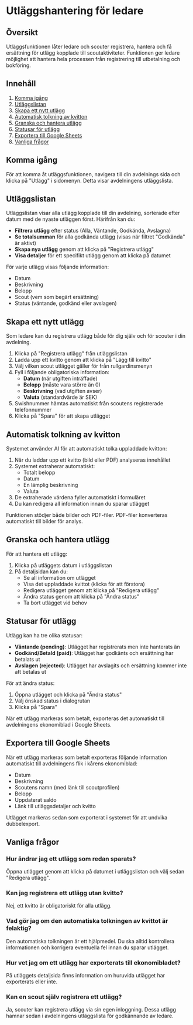 # Utläggshantering för ledare

## Översikt

Utläggsfunktionen låter ledare och scouter registrera, hantera och få ersättning för utlägg kopplade till scoutaktiviteter. Funktionen ger ledare möjlighet att hantera hela processen från registrering till utbetalning och bokföring.

## Innehåll

1. [Komma igång](#komma-igång)
2. [Utläggslistan](#utläggslistan)
3. [Skapa ett nytt utlägg](#skapa-ett-nytt-utlägg)
4. [Automatisk tolkning av kvitton](#automatisk-tolkning-av-kvitton)
5. [Granska och hantera utlägg](#granska-och-hantera-utlägg)
6. [Statusar för utlägg](#statusar-för-utlägg)
7. [Exportera till Google Sheets](#exportera-till-google-sheets)
8. [Vanliga frågor](#vanliga-frågor)

## Komma igång

För att komma åt utläggsfunktionen, navigera till din avdelnings sida och klicka på "Utlägg" i sidomenyn. Detta visar avdelningens utläggslista.

## Utläggslistan

Utläggslistan visar alla utlägg kopplade till din avdelning, sorterade efter datum med de nyaste utläggen först. Härifrån kan du:

- **Filtrera utlägg** efter status (Alla, Väntande, Godkända, Avslagna)
- **Se totalsumman** för alla godkända utlägg (visas när filtret "Godkända" är aktivt)
- **Skapa nya utlägg** genom att klicka på "Registrera utlägg"
- **Visa detaljer** för ett specifikt utlägg genom att klicka på datumet

För varje utlägg visas följande information:
- Datum
- Beskrivning
- Belopp
- Scout (vem som begärt ersättning)
- Status (väntande, godkänd eller avslagen)

## Skapa ett nytt utlägg

Som ledare kan du registrera utlägg både för dig själv och för scouter i din avdelning.

1. Klicka på "Registrera utlägg" från utläggslistan
2. Ladda upp ett kvitto genom att klicka på "Lägg till kvitto"
3. Välj vilken scout utlägget gäller för från rullgardinsmenyn
4. Fyll i följande obligatoriska information:
   - **Datum** (när utgiften inträffade)
   - **Belopp** (måste vara större än 0)
   - **Beskrivning** (vad utgiften avser)
   - **Valuta** (standardvärde är SEK)
5. Swishnummer hämtas automatiskt från scoutens registrerade telefonnummer
6. Klicka på "Spara" för att skapa utlägget

## Automatisk tolkning av kvitton

Systemet använder AI för att automatiskt tolka uppladdade kvitton:

1. När du laddar upp ett kvitto (bild eller PDF) analyseras innehållet
2. Systemet extraherar automatiskt:
   - Totalt belopp
   - Datum
   - En lämplig beskrivning
   - Valuta
3. De extraherade värdena fyller automatiskt i formuläret
4. Du kan redigera all information innan du sparar utlägget

Funktionen stödjer både bilder och PDF-filer. PDF-filer konverteras automatiskt till bilder för analys.

## Granska och hantera utlägg

För att hantera ett utlägg:

1. Klicka på utläggets datum i utläggslistan
2. På detaljsidan kan du:
   - Se all information om utlägget
   - Visa det uppladdade kvittot (klicka för att förstora)
   - Redigera utlägget genom att klicka på "Redigera utlägg"
   - Ändra status genom att klicka på "Ändra status"
   - Ta bort utlägget vid behov

## Statusar för utlägg

Utlägg kan ha tre olika statusar:

- **Väntande (pending)**: Utlägget har registrerats men inte hanterats än
- **Godkänd/Betald (paid)**: Utlägget har godkänts och ersättning har betalats ut
- **Avslagen (rejected)**: Utlägget har avslagits och ersättning kommer inte att betalas ut

För att ändra status:

1. Öppna utlägget och klicka på "Ändra status"
2. Välj önskad status i dialogrutan
3. Klicka på "Spara"

När ett utlägg markeras som betalt, exporteras det automatiskt till avdelningens ekonomiblad i Google Sheets.

## Exportera till Google Sheets

När ett utlägg markeras som betalt exporteras följande information automatiskt till avdelningens flik i kårens ekonomiblad:

- Datum
- Beskrivning
- Scoutens namn (med länk till scoutprofilen)
- Belopp
- Uppdaterat saldo
- Länk till utläggsdetaljer och kvitto

Utlägget markeras sedan som exporterat i systemet för att undvika dubbelexport.

## Vanliga frågor

### Hur ändrar jag ett utlägg som redan sparats?
Öppna utlägget genom att klicka på datumet i utläggslistan och välj sedan "Redigera utlägg".

### Kan jag registrera ett utlägg utan kvitto?
Nej, ett kvitto är obligatoriskt för alla utlägg.

### Vad gör jag om den automatiska tolkningen av kvittot är felaktig?
Den automatiska tolkningen är ett hjälpmedel. Du ska alltid kontrollera informationen och korrigera eventuella fel innan du sparar utlägget.

### Hur vet jag om ett utlägg har exporterats till ekonomibladet?
På utläggets detaljsida finns information om huruvida utlägget har exporterats eller inte.

### Kan en scout själv registrera ett utlägg?
Ja, scouter kan registrera utlägg via sin egen inloggning. Dessa utlägg hamnar sedan i avdelningens utläggslista för godkännande av ledare. 
